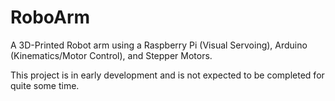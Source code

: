 # RoboArm
A 3D-Printed Robot arm using a Raspberry Pi (Visual Servoing), Arduino (Kinematics/Motor Control), and Stepper Motors. 

This project is in early development and is not expected to be completed for quite some time. 
